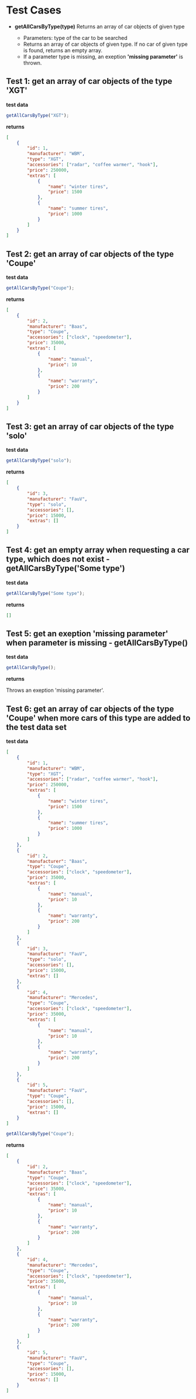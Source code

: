 # Test Cases

- **getAllCarsByType(type)**
  Returns an array of car objects of given type

  - Parameters: type of the car to be searched
  - Returns an array of car objects of given type. If no car of given type is found, returns an empty array.
  - If a parameter type is missing, an exeption **'missing parameter'** is thrown.

## Test 1: get an array of car objects of the type 'XGT'

**test data**

```js
getAllCarsByType("XGT");
```

**returns**

```json
[
	{
		"id": 1,
		"manufacturer": "WBM",
		"type": "XGT",
		"accessories": ["radar", "coffee warmer", "hook"],
		"price": 250000,
		"extras": [
			{
				"name": "winter tires",
				"price": 1500
			},
			{
				"name": "summer tires",
				"price": 1000
			}
		]
	}
]
```

## Test 2: get an array of car objects of the type 'Coupe'

**test data**

```js
getAllCarsByType("Coupe");
```

**returns**

```json
[
	{
		"id": 2,
		"manufacturer": "Baas",
		"type": "Coupe",
		"accessories": ["clock", "speedometer"],
		"price": 35000,
		"extras": [
			{
				"name": "manual",
				"price": 10
			},
			{
				"name": "warranty",
				"price": 200
			}
		]
	}
]
```

## Test 3: get an array of car objects of the type 'solo'

**test data**

```js
getAllCarsByType("solo");
```

**returns**

```json
[
	{
		"id": 3,
		"manufacturer": "FauV",
		"type": "solo",
		"accessories": [],
		"price": 15000,
		"extras": []
	}
]
```

## Test 4: get an empty array when requesting a car type, which does not exist - getAllCarsByType('Some type')

**test data**

```js
getAllCarsByType("Some type");
```

**returns**

```json
[]
```

## Test 5: get an exeption 'missing parameter' when parameter is missing - getAllCarsByType()

**test data**

```js
getAllCarsByType();
```

**returns**

Throws an exeption 'missing parameter'.

## Test 6: get an array of car objects of the type 'Coupe' when more cars of this type are added to the test data set

**test data**

```json
[
	{
		"id": 1,
		"manufacturer": "WBM",
		"type": "XGT",
		"accessories": ["radar", "coffee warmer", "hook"],
		"price": 250000,
		"extras": [
			{
				"name": "winter tires",
				"price": 1500
			},
			{
				"name": "summer tires",
				"price": 1000
			}
		]
	},
	{
		"id": 2,
		"manufacturer": "Baas",
		"type": "Coupe",
		"accessories": ["clock", "speedometer"],
		"price": 35000,
		"extras": [
			{
				"name": "manual",
				"price": 10
			},
			{
				"name": "warranty",
				"price": 200
			}
		]
	},
	{
		"id": 3,
		"manufacturer": "FauV",
		"type": "solo",
		"accessories": [],
		"price": 15000,
		"extras": []
	},
	{
		"id": 4,
		"manufacturer": "Mercedes",
		"type": "Coupe",
		"accessories": ["clock", "speedometer"],
		"price": 35000,
		"extras": [
			{
				"name": "manual",
				"price": 10
			},
			{
				"name": "warranty",
				"price": 200
			}
		]
	},
	{
		"id": 5,
		"manufacturer": "FauV",
		"type": "Coupe",
		"accessories": [],
		"price": 15000,
		"extras": []
	}
]
```

```js
getAllCarsByType("Coupe");
```

**returns**

```json
[
	{
		"id": 2,
		"manufacturer": "Baas",
		"type": "Coupe",
		"accessories": ["clock", "speedometer"],
		"price": 35000,
		"extras": [
			{
				"name": "manual",
				"price": 10
			},
			{
				"name": "warranty",
				"price": 200
			}
		]
	},
	{
		"id": 4,
		"manufacturer": "Mercedes",
		"type": "Coupe",
		"accessories": ["clock", "speedometer"],
		"price": 35000,
		"extras": [
			{
				"name": "manual",
				"price": 10
			},
			{
				"name": "warranty",
				"price": 200
			}
		]
	},
	{
		"id": 5,
		"manufacturer": "FauV",
		"type": "Coupe",
		"accessories": [],
		"price": 15000,
		"extras": []
	}
]
```
